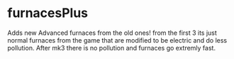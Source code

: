 # furnacesPlus
 Adds new Advanced furnaces from the old ones! from the first 3 its just normal furnaces from the game that are modified to be electric and do less pollution. After mk3 there is no pollution and furnaces go extremly fast. 
